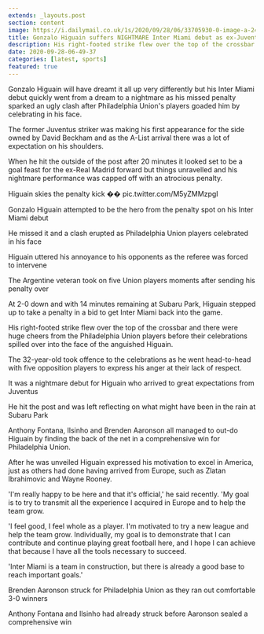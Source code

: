 ```yaml
---
extends: _layouts.post
section: content
image: https://i.dailymail.co.uk/1s/2020/09/28/06/33705930-0-image-a-24_1601271714013.jpg 
title: Gonzalo Higuain suffers NIGHTMARE Inter Miami debut as ex-Juventus striker misses penalty 
description: His right-footed strike flew over the top of the crossbar and there were huge cheers from the Philadelphia Union players before their celebrations spilled over into the face of the anguished Higuain. 
date: 2020-09-28-06-49-37 
categories: [latest, sports] 
featured: true 
--- 
```

Gonzalo Higuain will have dreamt it all up very differently but his Inter Miami debut quickly went from a dream to a nightmare as his missed penalty sparked an ugly clash after Philadelphia Union's players goaded him by celebrating in his face.

The former Juventus striker was making his first appearance for the side owned by David Beckham and as the A-List arrival there was a lot of expectation on his shoulders. 

When he hit the outside of the post after 20 minutes it looked set to be a goal feast for the ex-Real Madrid forward but things unravelled and his nightmare performance was capped off with an atrocious penalty.

Higuain skies the penalty kick �� pic.twitter.com/M5yZMMzpgI

Gonzalo Higuain attempted to be the hero from the penalty spot on his Inter Miami debut

He missed it and a clash erupted as Philadelphia Union players celebrated in his face

Higuain uttered his annoyance to his opponents as the referee was forced to intervene

The Argentine veteran took on five Union players moments after sending his penalty over

At 2-0 down and with 14 minutes remaining at Subaru Park, Higuain stepped up to take a penalty in a bid to get Inter Miami back into the game. 

His right-footed strike flew over the top of the crossbar and there were huge cheers from the Philadelphia Union players before their celebrations spilled over into the face of the anguished Higuain. 

The 32-year-old took offence to the celebrations as he went head-to-head with five opposition players to express his anger at their lack of respect. 

It was a nightmare debut for Higuain who arrived to great expectations from Juventus

He hit the post and was left reflecting on what might have been in the rain at Subaru Park

Anthony Fontana, Ilsinho and Brenden Aaronson all managed to out-do Higuain by finding the back of the net in a comprehensive win for Philadelphia Union.  

After he was unveiled Higuain expressed his motivation to excel in America, just as others had done having arrived from Europe, such as Zlatan Ibrahimovic and Wayne Rooney. 

'I'm really happy to be here and that it's official,' he said recently. 'My goal is to try to transmit all the experience I acquired in Europe and to help the team grow.

'I feel good, I feel whole as a player. I'm motivated to try a new league and help the team grow. Individually, my goal is to demonstrate that I can contribute and continue playing great football here, and I hope I can achieve that because I have all the tools necessary to succeed.

'Inter Miami is a team in construction, but there is already a good base to reach important goals.'  

Brenden Aaronson struck for Philadelphia Union as they ran out comfortable 3-0 winners

Anthony Fontana and Ilsinho had already struck before Aaronson sealed a comprehensive win

